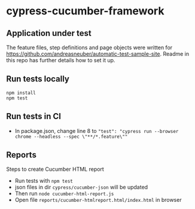 # cypress-cucumber-framework

## Application under test
The feature files, step definitions and page objects were written for https://github.com/andreasneuber/automatic-test-sample-site.
Readme in this repo has further details how to set it up.

## Run tests locally

```
npm install
npm test
```

## Run tests in CI
- In package.json, change line 8 to `"test": "cypress run --browser chrome --headless --spec \"**/*.feature\""`

## Reports
Steps to create Cucumber HTML report
- Run tests with `npm test`
- json files in dir `cypress/cucumber-json` will be updated
- Then run `node cucumber-html-report.js`
- Open file `reports/cucumber-htmlreport.html/index.html` in browser
